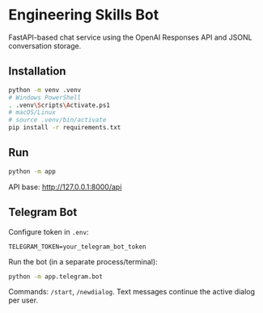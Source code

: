 # Engineering Skills Bot

FastAPI-based chat service using the OpenAI Responses API and JSONL conversation storage.

## Installation

```bash
python -m venv .venv
# Windows PowerShell
. .venv\Scripts\Activate.ps1
# macOS/Linux
# source .venv/bin/activate
pip install -r requirements.txt
```

## Run

```bash
python -m app
```

API base: http://127.0.0.1:8000/api

## Telegram Bot

Configure token in `.env`:

```
TELEGRAM_TOKEN=your_telegram_bot_token
```

Run the bot (in a separate process/terminal):

```bash
python -m app.telegram.bot
```

Commands: `/start`, `/newdialog`. Text messages continue the active dialog per user.
